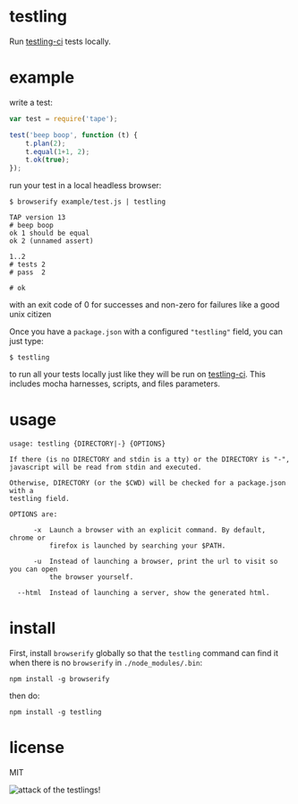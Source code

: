 # testling

Run [testling-ci](http://ci.testling.com) tests locally.

# example

write a test:

``` js
var test = require('tape');

test('beep boop', function (t) {
    t.plan(2);
    t.equal(1+1, 2);
    t.ok(true);
});
```

run your test in a local headless browser:

```
$ browserify example/test.js | testling

TAP version 13
# beep boop
ok 1 should be equal
ok 2 (unnamed assert)

1..2
# tests 2
# pass  2

# ok
```

with an exit code of 0 for successes and non-zero for failures like a good unix
citizen

Once you have a `package.json` with a configured `"testling"` field, you can just
type:

```
$ testling
```

to run all your tests locally just like they will be run on
[testling-ci](https://ci.testling.com). This includes mocha harnesses, scripts,
and files parameters.

# usage

```
usage: testling {DIRECTORY|-} {OPTIONS}

If there (is no DIRECTORY and stdin is a tty) or the DIRECTORY is "-",
javascript will be read from stdin and executed.

Otherwise, DIRECTORY (or the $CWD) will be checked for a package.json with a
testling field.

OPTIONS are:

      -x  Launch a browser with an explicit command. By default, chrome or
          firefox is launched by searching your $PATH.

      -u  Instead of launching a browser, print the url to visit so you can open
          the browser yourself.

  --html  Instead of launching a server, show the generated html.

```

# install

First, install `browserify` globally so that the `testling` command can find it
when there is no `browserify` in `./node_modules/.bin`:

```
npm install -g browserify
```

then do:

```
npm install -g testling
```

# license

MIT

![attack of the testlings!](http://substack.net/images/browsers/war_of_the_browsers.png)
